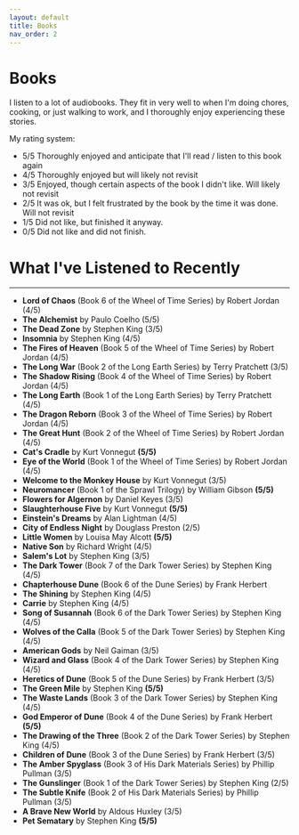 ```yaml
---
layout: default
title: Books
nav_order: 2
---
```


# Books

I listen to a lot of audiobooks. They fit in very well to when I'm doing chores, cooking, or just walking to work, and I thoroughly enjoy experiencing these stories.

My rating system: 
- 5/5 Thoroughly enjoyed and anticipate that I'll read / listen to this book again
- 4/5 Thoroughly enjoyed but will likely not revisit
- 3/5 Enjoyed, though certain aspects of the book I didn't like. Will likely not revisit
- 2/5 It was ok, but I felt frustrated by the book by the time it was done. Will not revisit
- 1/5 Did not like, but finished it anyway.
- 0/5 Did not like and did not finish.


# What I've Listened to Recently

----

- **Lord of Chaos** (Book 6 of the Wheel of Time Series) by Robert Jordan (4/5)
- **The Alchemist** by Paulo Coelho (5/5)
- **The Dead Zone** by Stephen King (3/5)
- **Insomnia** by Stephen King (4/5)
- **The Fires of Heaven** (Book 5 of the Wheel of Time Series) by Robert Jordan (4/5)
- **The Long War** (Book 2 of the Long Earth Series) by Terry Pratchett (3/5)
- **The Shadow Rising** (Book 4 of the Wheel of Time Series) by Robert Jordan (4/5)
- **The Long Earth** (Book 1 of the Long Earth Series) by Terry Pratchett (4/5)
- **The Dragon Reborn** (Book 3 of the Wheel of Time Series) by Robert Jordan (4/5)
- **The Great Hunt** (Book 2 of the Wheel of Time Series) by Robert Jordan (4/5)
- **Cat's Cradle** by Kurt Vonnegut **(5/5)**
- **Eye of the World** (Book 1 of the Wheel of Time Series) by Robert Jordan (4/5)
- **Welcome to the Monkey House** by Kurt Vonnegut (3/5)
- **Neuromancer** (Book 1 of the Sprawl Trilogy) by William Gibson **(5/5)**
- **Flowers for Algernon** by Daniel Keyes (3/5)
- **Slaughterhouse Five** by Kurt Vonnegut **(5/5)**
- **Einstein's Dreams** by Alan Lightman (4/5)
- **City of Endless Night** by Douglass Preston (2/5)
- **Little Women** by Louisa May Alcott **(5/5)**
- **Native Son** by Richard Wright (4/5)
- **Salem's Lot** by Stephen King (3/5)
- **The Dark Tower** (Book 7 of the Dark Tower Series) by Stephen King (4/5)
- **Chapterhouse Dune** (Book 6 of the Dune Series) by Frank Herbert
- **The Shining** by Stephen King (4/5)
- **Carrie** by Stephen King (4/5)
- **Song of Susannah** (Book 6 of the Dark Tower Series) by Stephen King (4/5)
- **Wolves of the Calla** (Book 5 of the Dark Tower Series) by Stephen King (4/5)
- **American Gods** by Neil Gaiman (3/5)
- **Wizard and Glass** (Book 4 of the Dark Tower Series) by Stephen King (4/5)
- **Heretics of Dune** (Book 5 of the Dune Series) by Frank Herbert (3/5)
- **The Green Mile** by Stephen King **(5/5)**
- **The Waste Lands** (Book 3 of the Dark Tower Series) by Stephen King (4/5)
- **God Emperor of Dune** (Book 4 of the Dune Series) by Frank Herbert **(5/5)**
- **The Drawing of the Three** (Book 2 of the Dark Tower Series) by Stephen King (4/5)
- **Children of Dune** (Book 3 of the Dune Series) by Frank Herbert (3/5)
- **The Amber Spyglass** (Book 3 of His Dark Materials Series) by Phillip Pullman (3/5)
- **The Gunslinger** (Book 1 of the Dark Tower Series) by Stephen King (2/5)
- **The Subtle Knife** (Book 2 of His Dark Materials Series) by Phillip Pullman (3/5)
- **A Brave New World** by Aldous Huxley (3/5)
- **Pet Sematary** by Stephen King **(5/5)**